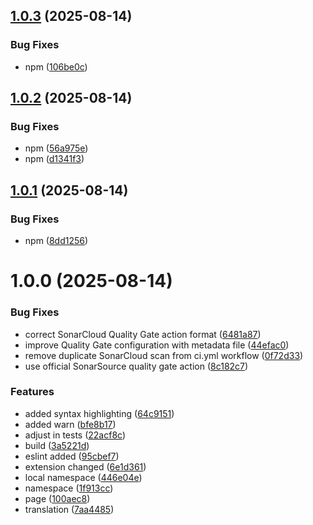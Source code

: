 ## [1.0.3](https://github.com/HectorIFC/hc-lisp/compare/v1.0.2...v1.0.3) (2025-08-14)


### Bug Fixes

* npm ([106be0c](https://github.com/HectorIFC/hc-lisp/commit/106be0c564a1f8a1e8d5b7f302315d845cb29b8a))

## [1.0.2](https://github.com/HectorIFC/hc-lisp/compare/v1.0.1...v1.0.2) (2025-08-14)


### Bug Fixes

* npm ([56a975e](https://github.com/HectorIFC/hc-lisp/commit/56a975e3992a8bdd207d5086b456fa35f2706712))
* npm ([d1341f3](https://github.com/HectorIFC/hc-lisp/commit/d1341f3c6f51f0a62b21730351a9aa5630f1782a))

## [1.0.1](https://github.com/HectorIFC/hc-lisp/compare/v1.0.0...v1.0.1) (2025-08-14)


### Bug Fixes

* npm ([8dd1256](https://github.com/HectorIFC/hc-lisp/commit/8dd12569462dfca59e18954683f959bb54f23de3))

# 1.0.0 (2025-08-14)


### Bug Fixes

* correct SonarCloud Quality Gate action format ([6481a87](https://github.com/HectorIFC/hc-lisp/commit/6481a87449970c5ce175f71546a65bf483ea500c))
* improve Quality Gate configuration with metadata file ([44efac0](https://github.com/HectorIFC/hc-lisp/commit/44efac0f70c965b8ee529e442fdc477506a1269d))
* remove duplicate SonarCloud scan from ci.yml workflow ([0f72d33](https://github.com/HectorIFC/hc-lisp/commit/0f72d331c8abdd4ffe9f15216d0839d542a8bb5b))
* use official SonarSource quality gate action ([8c182c7](https://github.com/HectorIFC/hc-lisp/commit/8c182c72e40416581987eba78beb7dab2e239fc7))


### Features

* added syntax highlighting ([64c9151](https://github.com/HectorIFC/hc-lisp/commit/64c9151e2b696a850539571d8430ba653bf1fe23))
* added warn ([bfe8b17](https://github.com/HectorIFC/hc-lisp/commit/bfe8b1713befc632a384fb38c5282b418626df8f))
* adjust in tests ([22acf8c](https://github.com/HectorIFC/hc-lisp/commit/22acf8ce070edb983ac2b47cd49481a7d58ae193))
* build ([3a5221d](https://github.com/HectorIFC/hc-lisp/commit/3a5221d6f97b1983f20c46e0fd221308a2aabf9b))
* eslint added ([95cbef7](https://github.com/HectorIFC/hc-lisp/commit/95cbef717eeb7ab4c8ac19046d497d3fae668bb4))
* extension changed ([6e1d361](https://github.com/HectorIFC/hc-lisp/commit/6e1d36110fe784b1b8fb740aad43780aaae9d6a7))
* local namespace ([446e04e](https://github.com/HectorIFC/hc-lisp/commit/446e04e6e5861ba9f484ec7b6627e50894e14780))
* namespace ([1f913cc](https://github.com/HectorIFC/hc-lisp/commit/1f913ccb0c87a789252efaaab55170818a7665e4))
* page ([100aec8](https://github.com/HectorIFC/hc-lisp/commit/100aec86d9e2f816b81ec347bf52d2371bfc9d39))
* translation ([7aa4485](https://github.com/HectorIFC/hc-lisp/commit/7aa448520c8f4de1335389fd9ad6f98fd498d34a))
